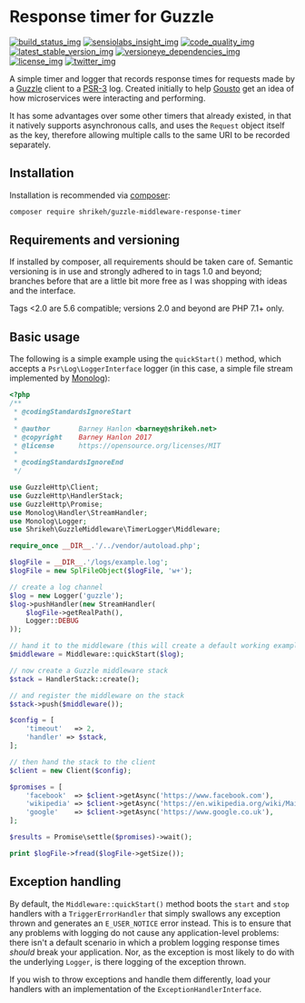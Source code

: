 # Response timer for Guzzle
[![build_status_img]][build_status_travis]
[![sensiolabs_insight_img]][sensiolabs_insight]
[![code_quality_img]][code_quality]
[![latest_stable_version_img]][latest_stable_version]
[![versioneye_dependencies_img]][versioneye_dependencies]
[![license_img]][license]
[![twitter_img]][twitter]

A simple timer and logger that records response times for requests made by a [Guzzle] client to a [PSR-3] log. Created initially to help [Gousto] get an idea of how microservices were interacting and performing.

It has some advantages over some other timers that already existed, in that it natively supports asynchronous calls, and uses the `Request` object itself as the key, therefore allowing multiple calls to the same URI to be recorded separately.

## Installation

Installation is recommended via [composer]:

```bash
composer require shrikeh/guzzle-middleware-response-timer
```
## Requirements and versioning

If installed by composer, all requirements should be taken care of.
Semantic versioning is in use and strongly adhered to in tags 1.0 and beyond; branches before that are a little bit more free as I was shopping with ideas and the interface.

Tags <2.0 are 5.6 compatible; versions 2.0 and beyond are PHP 7.1+ only.

## Basic usage

The following is a simple example using the `quickStart()` method, which accepts a `Psr\Log\LoggerInterface` logger (in this case, a simple file stream implemented by [Monolog]):
```php
<?php
/**
 * @codingStandardsIgnoreStart
 *
 * @author       Barney Hanlon <barney@shrikeh.net>
 * @copyright    Barney Hanlon 2017
 * @license      https://opensource.org/licenses/MIT
 *
 * @codingStandardsIgnoreEnd
 */

use GuzzleHttp\Client;
use GuzzleHttp\HandlerStack;
use GuzzleHttp\Promise;
use Monolog\Handler\StreamHandler;
use Monolog\Logger;
use Shrikeh\GuzzleMiddleware\TimerLogger\Middleware;

require_once __DIR__.'/../vendor/autoload.php';

$logFile = __DIR__.'/logs/example.log';
$logFile = new SplFileObject($logFile, 'w+');

// create a log channel
$log = new Logger('guzzle');
$log->pushHandler(new StreamHandler(
    $logFile->getRealPath(),
    Logger::DEBUG
));

// hand it to the middleware (this will create a default working example)
$middleware = Middleware::quickStart($log);

// now create a Guzzle middleware stack
$stack = HandlerStack::create();

// and register the middleware on the stack
$stack->push($middleware());

$config = [
    'timeout'   => 2,
    'handler' => $stack,
];

// then hand the stack to the client
$client = new Client($config);

$promises = [
    'facebook'  => $client->getAsync('https://www.facebook.com'),
    'wikipedia' => $client->getAsync('https://en.wikipedia.org/wiki/Main_Page'),
    'google'    => $client->getAsync('https://www.google.co.uk'),
];

$results = Promise\settle($promises)->wait();

print $logFile->fread($logFile->getSize());

```

## Exception handling

By default, the `Middleware::quickStart()` method boots the `start` and `stop` handlers with a `TriggerErrorHandler` that simply swallows any exception thrown and generates an `E_USER_NOTICE` error instead. 
This is to ensure that any problems with logging do not cause any application-level problems: there isn't a default scenario in which a problem logging response times _should_ break your application. Nor, as the exception is most likely to do with the underlying `Logger`, is there logging of the exception thrown.

If you wish to throw exceptions and handle them differently, load your handlers with an implementation of the `ExceptionHandlerInterface`.

[composer]: https://getcomposer.org
[PSR-3]: https://github.com/php-fig/fig-standards/blob/master/accepted/PSR-3-logger-interface.md
[Guzzle]: http://docs.guzzlephp.org/en/stable/
[Monolog]: https://github.com/Seldaek/monolog
[Gousto]: https://www.gousto.co.uk/

[build_status_img]: https://img.shields.io/travis/shrikeh/guzzle-middleware-responsetimer.svg "Build Status"
[build_status_travis]: https://travis-ci.org/shrikeh/guzzle-middleware-responsetimer

[sensiolabs_insight_img]: https://img.shields.io/sensiolabs/i/769ed835-9e17-4a6f-ad45-7ae0c7734ccb.svg "SensioLabs Insight"
[sensiolabs_insight]: https://insight.sensiolabs.com/projects/769ed835-9e17-4a6f-ad45-7ae0c7734ccb

[code_quality]: https://scrutinizer-ci.com/g/shrikeh/guzzle-middleware-responsetimer/?branch=master
[code_quality_img]: https://img.shields.io/scrutinizer/g/shrikeh/guzzle-middleware-responsetimer.svg "Scrutinizer Code Quality"

[latest_stable_version_img]: https://img.shields.io/packagist/v/shrikeh/guzzle-middleware-response-timer.svg "Latest Stable Version"
[latest_stable_version]: https://packagist.org/packages/shrikeh/guzzle-middleware-response-timer "Latest Stable Version"

[versioneye_dependencies_img]: https://img.shields.io/versioneye/d/php/shrikeh/guzzle-middleware-responsetimer.svg
[versioneye_dependencies]: https://libraries.io/github/shrikeh/guzzle-middleware-responsetimer
[license_img]: https://img.shields.io/packagist/l/shrikeh/guzzle-middleware-response-timer.svg "License"
[license]: https://packagist.org/packages/shrikeh/guzzle-middleware-response-timer

[twitter_img]: https://img.shields.io/badge/twitter-%40shrikeh-blue.svg "@shrikeh on Twitter"
[twitter]: https://twitter.com/shrikeh

[examples]: https://github.com/shrikeh/guzzle-middleware-responsetimer/tree/master/examples "Link to examples in master"
[docs]: https://github.com/shrikeh/guzzle-middleware-responsetimer/tree/master/docs "Link to docs in master"
[specs]: https://github.com/shrikeh/guzzle-middleware-responsetimer/tree/master/tests/spec "Link to specs in master"
